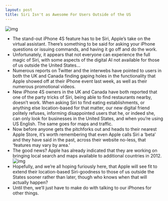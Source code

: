 ```yaml
---
layout: post
title: Siri Isn't as Awesome For Users Outside of the US
---
```

![img](http://media.idownloadblog.com/wp-content/uploads/2011/10/siri-worldwide.jpeg)
* The stand-out iPhone 4S feature has to be Siri, Apple’s take on the virtual assistant. There’s something to be said for asking your iPhone questions or issuing commands, and having it go off and do the work.
* Unfortunately, it appears that not everyone can experience the full magic of Siri, with some aspects of the digital AI not available for those of us outside the United States…
* Numerous reports on Twitter and the interwebs have pointed to users in both the UK and Canada finding gaping holes in the functionality that Apple showed off at their iPhone event last week, as well as their numerous promotional videos.
* New iPhone 4S owners in the UK and Canada have both reported that one of the party tricks of Siri, being able to find restaurants nearby, doesn’t work. When asking Siri to find eating establishments, or anything else location-based for that matter, our new digital friend politely refuses, informing disappointed users that he, or indeed she, can only look for businesses in the United States, and when you’re using US English. The same goes for maps and traffic.
* Now before anyone gets the pitchforks out and heads to their nearest Apple Store, it’s worth remembering that even Apple calls Siri a ‘beta’ and they have said in the past, across their website no-less, that ‘features may vary by area.’
* The good news? Apple has already indicated that they are working on bringing local search and maps available to additional countries in 2012.
![img](http://media.idownloadblog.com/wp-content/uploads/2011/10/siri-improvements.png)
* Hopefully, and we’re all hoping furiously here, that Apple will see fit to extend their location-based Siri-goodness to those of us outside the States sooner rather than later, though who knows when that will actually happen?
* Until then, we’ll just have to make do with talking to our iPhones for other things.

